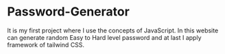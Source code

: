 # Password-Generator
It is my first project where I use the concepts of JavaScript. In this website can generate random Easy to Hard level password and at last I apply framework of tailwind CSS.
